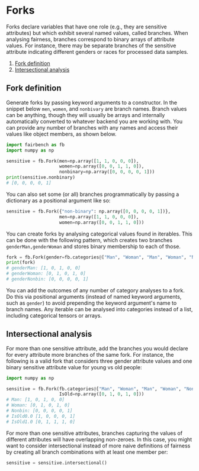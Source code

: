 # Forks

Forks declare variables that have one role
(e.g., they are sensitive attributes) but which exhibit
several named values, called branches.
When analysing fairness, branches correspond to
binary arrays of attribute values. For instance, there
may be separate branches of the sensitive attribute
indicating different genders or races for processed
data samples.

1. [Fork definition](#fork-definition)
2. [Intersectional analysis](#intersectional-analysis)

## Fork definition

Generate forks by passing keyword
arguments to a constructor. 
In the snippet below `men`, `women`, and `nonbiνary` are
branch names. Branch values can be anything,
though they will usually be arrays and internally
automatically converted to whatever backend
you are working with. You can provide any number of branches
with any names and access their values like object members,
as shown below.

```python
import fairbench as fb
import numpy as np

sensitive = fb.Fork(men=np.array([1, 1, 0, 0, 0]), 
                    women=np.array([0, 0, 1, 1, 0]),
                    nonbinary=np.array([0, 0, 0, 0, 1]))
print(sensitive.nonbinary)
# [0, 0, 0, 0, 1]
```



You can also set some (or all) branches programmatically
by passing a dictionary as a positional argument like so:
```python
sensitive = fb.Fork({"non-binary": np.array([0, 0, 0, 0, 1])}, 
                    men=np.array([1, 1, 0, 0, 0]), 
                    women=np.array([0, 0, 1, 1, 0]))
```

You can create forks by analysing categorical values found in iterables.
This can be done with the following pattern, which
creates two branches `genderMan,genderWoman` and stores binary
membership to each of those. 

```python
fork = fb.Fork(gender=fb.categories@["Man", "Woman", "Man", "Woman", "Nonbin"])
print(fork)
# genderMan: [1, 0, 1, 0, 0]
# genderWoman: [0, 1, 0, 1, 0]
# genderNonbin: [0, 0, 0, 0, 1]
```

You can add the outcomes of any number of 
category analyses to a fork. Do this via
positional arguments
(instead of named keyword arguments, such as `gender`)
to avoid prepending the keyword argument's name to branch names.
Any iterable can be analysed into categories instead of a list, 
including categorical tensors or arrays.


## Intersectional analysis

For more than one sensitive
attribute, add the branches you would declare for
every attribute more branches of the same fork.
For instance, the following is a valid fork that considers three
gender attribute values and one binary sensitive attribute 
value for young vs old people:

```python
import numpy as np

sensitive = fb.Fork(fb.categories@["Man", "Woman", "Man", "Woman", "Nonbin"], 
                    IsOld=np.array([0, 1, 0, 1, 0]))
# Man: [1, 0, 1, 0, 0]
# Woman: [0, 1, 0, 1, 0]
# Nonbin: [0, 0, 0, 0, 1]
# IsOld0.0 [1, 0, 0, 0, 1]
# IsOld1.0 [0, 1, 1, 1, 0]
```

For more than one sensitive attributes,
branches capturing the values of different attributes
will have overlapping non-zeroes.
In this case, you might want to consider intersectional 
instead of more naive definitions of fairness
by creating all branch combinations with at least
one member per:

```python 
sensitive = sensitive.intersectional()
```
